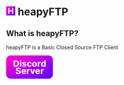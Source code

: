 # <img src="readme/heapyFTP.png" width="25" height="25" /> heapyFTP

## What is heapyFTP?
heapyFTP is a Basic Closed Source FTP Client

<a href="https://dsc.gg/heapy" target="_blank"><img src="readme/discord_server.png" alt="Discord Server" width="128" height="64" /></a>
